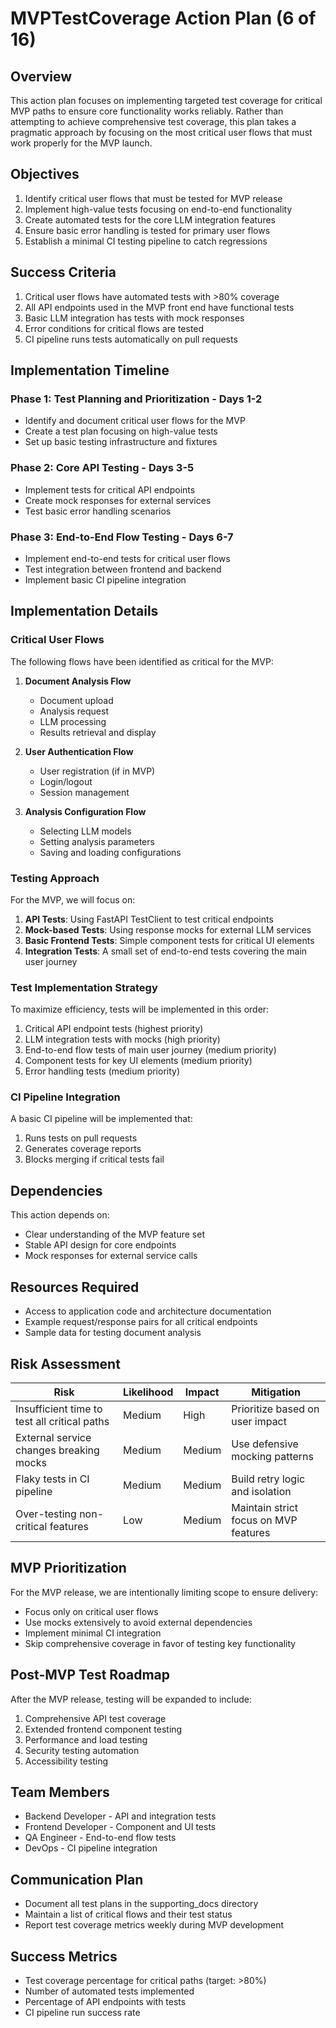 # MVPTestCoverage Action Plan (6 of 16)

## Overview

This action plan focuses on implementing targeted test coverage for critical MVP paths to ensure core functionality works reliably. Rather than attempting to achieve comprehensive test coverage, this plan takes a pragmatic approach by focusing on the most critical user flows that must work properly for the MVP launch.

## Objectives

1. Identify critical user flows that must be tested for MVP release
2. Implement high-value tests focusing on end-to-end functionality
3. Create automated tests for the core LLM integration features
4. Ensure basic error handling is tested for primary user flows
5. Establish a minimal CI testing pipeline to catch regressions

## Success Criteria

1. Critical user flows have automated tests with >80% coverage
2. All API endpoints used in the MVP front end have functional tests
3. Basic LLM integration has tests with mock responses
4. Error conditions for critical flows are tested
5. CI pipeline runs tests automatically on pull requests

## Implementation Timeline

### Phase 1: Test Planning and Prioritization - Days 1-2
- Identify and document critical user flows for the MVP
- Create a test plan focusing on high-value tests
- Set up basic testing infrastructure and fixtures

### Phase 2: Core API Testing - Days 3-5
- Implement tests for critical API endpoints
- Create mock responses for external services
- Test basic error handling scenarios

### Phase 3: End-to-End Flow Testing - Days 6-7
- Implement end-to-end tests for critical user flows
- Test integration between frontend and backend
- Implement basic CI pipeline integration

## Implementation Details

### Critical User Flows

The following flows have been identified as critical for the MVP:

1. **Document Analysis Flow**
   - Document upload
   - Analysis request
   - LLM processing
   - Results retrieval and display

2. **User Authentication Flow**
   - User registration (if in MVP)
   - Login/logout
   - Session management

3. **Analysis Configuration Flow**
   - Selecting LLM models
   - Setting analysis parameters
   - Saving and loading configurations

### Testing Approach

For the MVP, we will focus on:

1. **API Tests**: Using FastAPI TestClient to test critical endpoints
2. **Mock-based Tests**: Using response mocks for external LLM services
3. **Basic Frontend Tests**: Simple component tests for critical UI elements
4. **Integration Tests**: A small set of end-to-end tests covering the main user journey

### Test Implementation Strategy

To maximize efficiency, tests will be implemented in this order:

1. Critical API endpoint tests (highest priority)
2. LLM integration tests with mocks (high priority)
3. End-to-end flow tests of main user journey (medium priority)
4. Component tests for key UI elements (medium priority)
5. Error handling tests (medium priority)

### CI Pipeline Integration

A basic CI pipeline will be implemented that:
1. Runs tests on pull requests
2. Generates coverage reports
3. Blocks merging if critical tests fail

## Dependencies

This action depends on:
- Clear understanding of the MVP feature set
- Stable API design for core endpoints
- Mock responses for external service calls

## Resources Required

- Access to application code and architecture documentation
- Example request/response pairs for all critical endpoints
- Sample data for testing document analysis

## Risk Assessment

| Risk | Likelihood | Impact | Mitigation |
|------|------------|--------|------------|
| Insufficient time to test all critical paths | Medium | High | Prioritize based on user impact |
| External service changes breaking mocks | Medium | Medium | Use defensive mocking patterns |
| Flaky tests in CI pipeline | Medium | Medium | Build retry logic and isolation |
| Over-testing non-critical features | Low | Medium | Maintain strict focus on MVP features |

## MVP Prioritization

For the MVP release, we are intentionally limiting scope to ensure delivery:

- Focus only on critical user flows
- Use mocks extensively to avoid external dependencies
- Implement minimal CI integration
- Skip comprehensive coverage in favor of testing key functionality

## Post-MVP Test Roadmap

After the MVP release, testing will be expanded to include:
1. Comprehensive API test coverage
2. Extended frontend component testing
3. Performance and load testing
4. Security testing automation
5. Accessibility testing

## Team Members

- Backend Developer - API and integration tests
- Frontend Developer - Component and UI tests
- QA Engineer - End-to-end flow tests
- DevOps - CI pipeline integration

## Communication Plan

- Document all test plans in the supporting_docs directory
- Maintain a list of critical flows and their test status
- Report test coverage metrics weekly during MVP development

## Success Metrics

- Test coverage percentage for critical paths (target: >80%)
- Number of automated tests implemented
- Percentage of API endpoints with tests
- CI pipeline run success rate